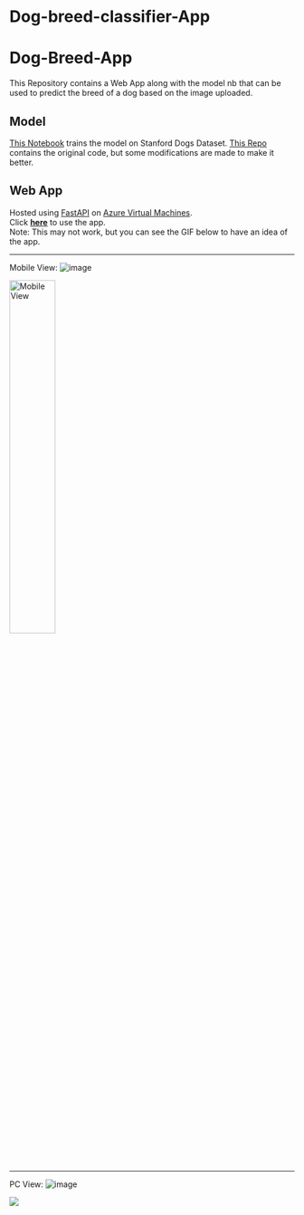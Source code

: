 # Dog-breed-classifier-App
# Dog-Breed-App
This Repository contains a Web App along with the model nb that can be used to predict the breed of a dog based on the image uploaded.

## Model
[This Notebook](models/InceptionResNetV2.ipynb) trains the model on Stanford Dogs Dataset.
[This Repo](https://github.com/aka-vm/Hello-CV/tree/master/Stanford%20Dogs) contains the original code, but some modifications are made to make it better.

## Web App
Hosted using [FastAPI](https://fastapi.tiangolo.com/) on [Azure Virtual Machines](https://azure.microsoft.com/en-us/services/virtual-machines/).<br>
Click [<u>**here**</u>](http://20.219.1.85:8000) to use the app.<br>
Note: This may not work, but you can see the GIF below to have an idea of the app.

----------


Mobile View:
![image](https://user-images.githubusercontent.com/91831652/213536191-89cb1dcf-d187-40c1-8794-3d54ba7dcee0.png)

<!-- Height 200px -->
<img src="GIFs/Mobile%20View.gif" alt="Mobile View" width="40%">

----------

PC View:
![image](https://user-images.githubusercontent.com/91831652/213536246-666c45b3-b350-4cb2-8454-7de664e25bd9.png)


![](/GIFs/PC%20View.gif)
